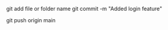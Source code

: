 <!-- Git process to push -->

git add file or folder name
git commit -m "Added login feature"

git push origin main
